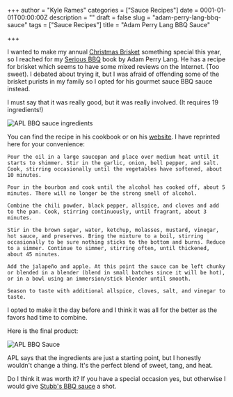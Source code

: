 +++
author = "Kyle Rames"
categories = ["Sauce Recipes"]
date = 0001-01-01T00:00:00Z
description = ""
draft = false
slug = "adam-perry-lang-bbq-sauce"
tags = ["Sauce Recipes"]
title = "Adam Perry Lang BBQ Sauce"

+++

I wanted to make my annual [Christmas Brisket](http://bbq.kylerames.com/christmas-brisket/) something special this year, so I reached for my [Serious BBQ](http://www.amazon.com/Serious-Barbecue-Smoke-Outdoor-Cooking/dp/0986042501/ref=sr_1_1?ie=UTF8&qid=1421611662&sr=8-1) book by Adam Perry Lang. He has a recipe for brisket which seems to have some mixed reviews on the Internet. (Too sweet). I debated about trying it, but I was afraid of offending some of the brisket purists in my family so I opted for his gourmet sauce BBQ sauce instead. 

I must say that it was really good, but it was really involved. (It requires  19 ingredients!)

![APL BBQ sauce ingredients](/content/images/2015/01/bbq-sauce-1.jpg)

You can find the recipe in his cookbook or on his [website](http://www.adamperrylang.com/recipes/apl-bbq-sauce). I have reprinted here for your convenience:

```
Pour the oil in a large saucepan and place over medium heat until it starts to shimmer. Stir in the garlic, onion, bell pepper, and salt. Cook, stirring occasionally until the vegetables have softened, about 10 minutes. 

Pour in the bourbon and cook until the alcohol has cooked off, about 5 minutes. There will no longer be the strong smell of alcohol.

Combine the chili powder, black pepper, allspice, and cloves and add to the pan. Cook, stirring continuously, until fragrant, about 3 minutes.

Stir in the brown sugar, water, ketchup, molasses, mustard, vinegar, hot sauce, and preserves. Bring the mixture to a boil, stirring occasionally to be sure nothing sticks to the bottom and burns. Reduce to a simmer. Continue to simmer, stirring often, until thickened, about 45 minutes.

Add the jalapeño and apple. At this point the sauce can be left chunky or blended in a blender (blend in small batches since it will be hot), or in a bowl using an immersion/stick blender until smooth.

Season to taste with additional allspice, cloves, salt, and vinegar to taste.
```

I opted to make it the day before and I think it was all for the better as the favors had time to combine.

Here is the final product:

![APL BBQ Sauce](/content/images/2015/01/bbq-sauce2.jpg)

APL says that the ingredients are just a starting point, but I honestly wouldn't change a thing. It's the perfect blend of sweet, tang, and heat.

Do I think it was worth it? If you have a special occasion yes, but otherwise I would give [Stubb's BBQ sauce](http://www.amazon.com/Stubbs-Original-Sauce-18-Ounce-Bottles/dp/B001AYEUPG) a shot.

